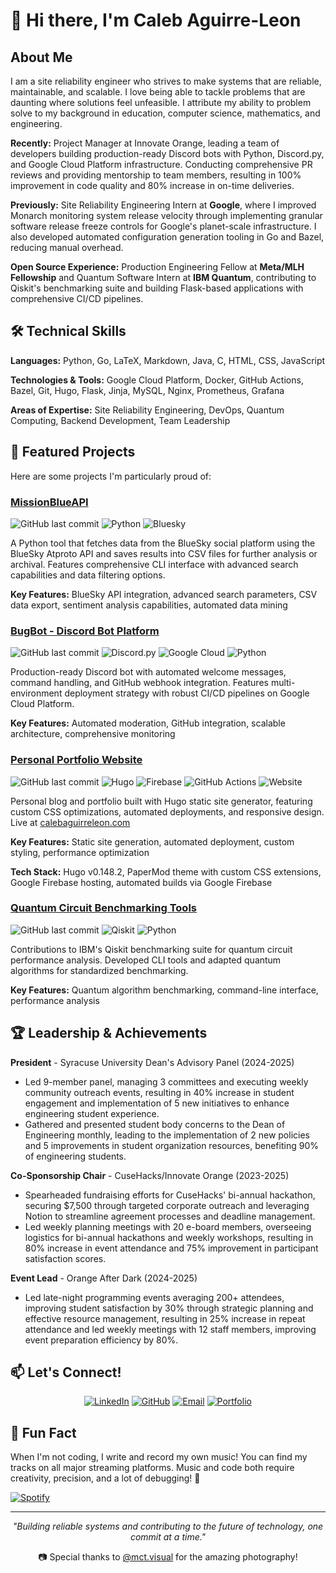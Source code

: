 <!-- 
I will work on this later
**Lementknight/lementknight** is a ✨ _special_ ✨ repository because its `README.md` (this file) appears on your GitHub profile.

Here are some ideas to get you started:

- 🔭 I’m currently working on improving my skills in cloud computing and DevOps practices.
- 🌱 I’m currently learning about advanced Kubernetes features and serverless architecture.
- 👯 I’m looking to collaborate on open-source projects related to quantum computing and machine learning.
- 🤔 I’m looking for help with optimizing CI/CD pipelines and infrastructure as code.
- 💬 Ask me about my experience with Google Cloud Platform and site reliability engineering.
- 📫 How to reach me: [LinkedIn](https://www.linkedin.com/in/calebaguirreleon) | [Twitter](https://twitter.com/lementknight)
- 😄 Pronouns: He/Him
- ⚡ Fun fact: I write and record my own music and you can find it on every major streaming service. -->


# 👋 Hi there, I'm Caleb Aguirre-Leon

## About Me

I am a site reliability engineer who strives to make systems that are reliable, maintainable, and scalable. I love being able to tackle problems that are daunting where solutions feel unfeasible. I attribute my ability to problem solve to my background in education, computer science, mathematics, and engineering.

**Recently:** Project Manager at Innovate Orange, leading a team of developers building production-ready Discord bots with Python, Discord.py, and Google Cloud Platform infrastructure. Conducting comprehensive PR reviews and providing mentorship to team members, resulting in 100% improvement in code quality and 80% increase in on-time deliveries.

**Previously:** Site Reliability Engineering Intern at **Google**, where I improved Monarch monitoring system release velocity through implementing granular software release freeze controls for Google's planet-scale infrastructure. I also developed automated configuration generation tooling in Go and Bazel, reducing manual overhead.

**Open Source Experience:** Production Engineering Fellow at **Meta/MLH Fellowship** and Quantum Software Intern at **IBM Quantum**, contributing to Qiskit's benchmarking suite and building Flask-based applications with comprehensive CI/CD pipelines.

## 🛠️ Technical Skills

**Languages:** Python, Go, LaTeX, Markdown, Java, C, HTML, CSS, JavaScript

**Technologies & Tools:** Google Cloud Platform, Docker, GitHub Actions, Bazel, Git, Hugo, Flask, Jinja, MySQL, Nginx, Prometheus, Grafana

**Areas of Expertise:** Site Reliability Engineering, DevOps, Quantum Computing, Backend Development, Team Leadership


## 🚀 Featured Projects

Here are some projects I'm particularly proud of:

### [MissionBlueAPI](https://github.com/Team-Mission-Blue/MissionBlueAPI)
![GitHub last commit](https://img.shields.io/github/last-commit/Team-Mission-Blue/MissionBlueAPI?logo=github&style=flat-square)
![Python](https://img.shields.io/badge/Python-3776AB?style=flat-square&logo=python&logoColor=white)
![Bluesky](https://img.shields.io/badge/Bluesky-1185FE?style=flat-square&logo=bluesky&logoColor=white)

A Python tool that fetches data from the BlueSky social platform using the BlueSky Atproto API and saves results into CSV files for further analysis or archival. Features comprehensive CLI interface with advanced search capabilities and data filtering options.

**Key Features:** BlueSky API integration, advanced search parameters, CSV data export, sentiment analysis capabilities, automated data mining

### [BugBot - Discord Bot Platform](https://github.com/innovateorange/DiscordBot)
![GitHub last commit](https://img.shields.io/github/last-commit/innovateorange/DiscordBot?logo=github&style=flat-square)
![Discord.py](https://img.shields.io/badge/Discord.py-5865F2?style=flat-square&logo=discord&logoColor=white)
![Google Cloud](https://img.shields.io/badge/Google%20Cloud-4285F4?style=flat-square&logo=googlecloud&logoColor=white)
![Python](https://img.shields.io/badge/Python-3776AB?style=flat-square&logo=python&logoColor=white)

Production-ready Discord bot with automated welcome messages, command handling, and GitHub webhook integration. Features multi-environment deployment strategy with robust CI/CD pipelines on Google Cloud Platform.

**Key Features:** Automated moderation, GitHub integration, scalable architecture, comprehensive monitoring

### [Personal Portfolio Website](https://github.com/lementknight/blog)
![GitHub last commit](https://img.shields.io/github/last-commit/lementknight/blog?logo=github&style=flat-square)
![Hugo](https://img.shields.io/badge/Hugo-FF4088?style=flat-square&logo=hugo&logoColor=white)
![Firebase](https://img.shields.io/badge/Firebase-DD2C00?style=flat-square&logo=firebase&logoColor=white)
![GitHub Actions](https://img.shields.io/badge/GitHub%20Actions-2088FF?style=flat-square&logo=githubactions&logoColor=white)
![Website](https://img.shields.io/website?down_color=red&down_message=offline&up_color=green&up_message=online&url=https%3A%2F%2Fcalebaguirreleon.com&style=flat-square)

Personal blog and portfolio built with Hugo static site generator, featuring custom CSS optimizations, automated deployments, and responsive design. Live at [calebaguirreleon.com](https://calebaguirreleon.com)

**Key Features:** Static site generation, automated deployment, custom styling, performance optimization

**Tech Stack:** Hugo v0.148.2, PaperMod theme with custom CSS extensions, Google Firebase hosting, automated builds via Google Firebase

### [Quantum Circuit Benchmarking Tools](https://github.com/Qiskit/benchpress)
![GitHub last commit](https://img.shields.io/github/last-commit/Qiskit/benchpress?logo=github&style=flat-square)
![Qiskit](https://img.shields.io/badge/Qiskit-6929C4?style=flat-square&logo=qiskit&logoColor=white)
![Python](https://img.shields.io/badge/Python-3776AB?style=flat-square&logo=python&logoColor=white)

Contributions to IBM's Qiskit benchmarking suite for quantum circuit performance analysis. Developed CLI tools and adapted quantum algorithms for standardized benchmarking.

**Key Features:** Quantum algorithm benchmarking, command-line interface, performance analysis


## 🏆 Leadership & Achievements

**President** - Syracuse University Dean's Advisory Panel (2024-2025)

- Led 9-member panel, managing 3 committees and executing weekly community outreach events, resulting in 40\% increase in student engagement and implementation of 5 new initiatives to enhance engineering student experience.
- Gathered and presented student body concerns to the Dean of Engineering monthly, leading to the implementation of 2 new policies and 5 improvements in student organization resources, benefiting 90\% of engineering students.

**Co-Sponsorship Chair** - CuseHacks/Innovate Orange (2023-2025)  

- Spearheaded fundraising efforts for CuseHacks' bi-annual hackathon, securing \$7,500 through targeted corporate outreach and leveraging Notion to streamline agreement processes and deadline management.
- Led weekly planning meetings with 20 e-board members, overseeing logistics for bi-annual hackathons and weekly workshops, resulting in 80\% increase in event attendance and 75\% improvement in participant satisfaction scores.

**Event Lead** - Orange After Dark (2024-2025)

- Led late-night programming events averaging 200+ attendees, improving student satisfaction by 30\% through strategic planning and effective resource management, resulting in 25\% increase in repeat attendance and led weekly meetings with 12 staff members, improving event preparation efficiency by 80\%.

## 📫 Let's Connect!

<div align="center">

[![LinkedIn](https://img.shields.io/badge/LinkedIn-0077B5?style=for-the-badge&logo=linkedin&logoColor=white)](https://www.linkedin.com/in/caleb-aguirre-leon/)
[![GitHub](https://img.shields.io/badge/GitHub-100000?style=for-the-badge&logo=github&logoColor=white)](https://github.com/lementknight)
[![Email](https://img.shields.io/badge/Email-D14836?style=for-the-badge&logo=gmail&logoColor=white)](mailto:calebaguirreleon@gmail.com)
[![Portfolio](https://img.shields.io/badge/Portfolio-FF7139?style=for-the-badge&logo=Firefox-Browser&logoColor=white)](https://calebaguirreleon.com)

</div>

## 🎵 Fun Fact

When I'm not coding, I write and record my own music! You can find my tracks on all major streaming platforms. Music and code both require creativity, precision, and a lot of debugging! 🎸

[![Spotify](https://img.shields.io/badge/Spotify-1DB954?style=for-the-badge&logo=spotify&logoColor=white)](https://open.spotify.com/artist/0Yp9pw7RNhxOuKz5l1dPXQ)

---

<div align="center">

*"Building reliable systems and contributing to the future of technology, one commit at a time."*


📷 Special thanks to [@mct.visual](https://www.instagram.com/mct.visual?igsh=MTJsZzhzcTloeXQydA==) for the amazing photography!

</div>
